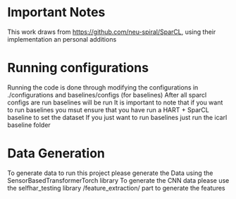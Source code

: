 # Important Notes
This work draws from https://github.com/neu-spiral/SparCL, using their implementation an personal additions

# Running configurations
Running the code is done through modifying the configurations in ./configurations and baselines/configs (for baselines)
After all sparcl configs are run baselines will be run
It is important to note that if you want to run baselines you msut ensure that you have run a HART + SparCL baseline to set the dataset
If you just want to run baselines just run the icarl baseline folder

# Data Generation
To generate data to run this project please generate the Data using the SensorBasedTransformerTorch library
To generate the CNN data please use the selfhar_testing library /feature_extraction/ part to generate the features